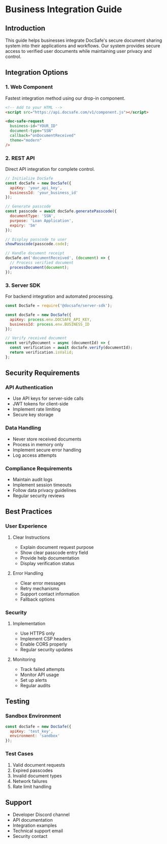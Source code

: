 # Business Integration Guide

## Introduction
This guide helps businesses integrate DocSafe's secure document sharing system into their applications and workflows. Our system provides secure access to verified user documents while maintaining user privacy and control.

## Integration Options

### 1. Web Component
Fastest integration method using our drop-in component.

```html
<!-- Add to your HTML -->
<script src="https://api.docsafe.com/v1/component.js"></script>

<doc-safe-request
  business-id="YOUR_ID"
  document-type="SSN"
  callback="onDocumentReceived"
  theme="modern"
/>
```

### 2. REST API
Direct API integration for complete control.

```javascript
// Initialize DocSafe
const docSafe = new DocSafe({
  apiKey: 'your_api_key',
  businessId: 'your_business_id'
});

// Generate passcode
const passcode = await docSafe.generatePasscode({
  documentType: 'SSN',
  purpose: 'Loan Application',
  expiry: '5m'
});

// Display passcode to user
showPasscode(passcode.code);

// Handle document receipt
docSafe.on('documentReceived', (document) => {
  // Process verified document
  processDocument(document);
});
```

### 3. Server SDK
For backend integration and automated processing.

```javascript
const DocSafe = require('@docsafe/server-sdk');

const docSafe = new DocSafe({
  apiKey: process.env.DOCSAFE_API_KEY,
  businessId: process.env.BUSINESS_ID
});

// Verify received document
const verifyDocument = async (documentId) => {
  const verification = await docSafe.verify(documentId);
  return verification.isValid;
};
```

## Security Requirements

### API Authentication
- Use API keys for server-side calls
- JWT tokens for client-side
- Implement rate limiting
- Secure key storage

### Data Handling
- Never store received documents
- Process in memory only
- Implement secure error handling
- Log access attempts

### Compliance Requirements
- Maintain audit logs
- Implement session timeouts
- Follow data privacy guidelines
- Regular security reviews

## Best Practices

### User Experience
1. Clear Instructions
   - Explain document request purpose
   - Show clear passcode entry field
   - Provide help documentation
   - Display verification status

2. Error Handling
   - Clear error messages
   - Retry mechanisms
   - Support contact information
   - Fallback options

### Security
1. Implementation
   - Use HTTPS only
   - Implement CSP headers
   - Enable CORS properly
   - Regular security updates

2. Monitoring
   - Track failed attempts
   - Monitor API usage
   - Set up alerts
   - Regular audits

## Testing

### Sandbox Environment
```javascript
const docSafe = new DocSafe({
  apiKey: 'test_key',
  environment: 'sandbox'
});
```

### Test Cases
1. Valid document requests
2. Expired passcodes
3. Invalid document types
4. Network failures
5. Rate limit handling

## Support
- Developer Discord channel
- API documentation
- Integration examples
- Technical support email
- Security contact 